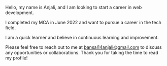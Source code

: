 Hello, my name is Anjali, and I am looking to start a career in web development. 
  
I completed my MCA in June 2022 and want to pursue a career in the tech field. 
  
I am a quick learner and believe in continuous learning and improvement.
  
Please feel free to reach out to me at bansal14anjali@gmail.com to discuss any opportunities or collaborations. Thank you for taking the time to read my profile!
